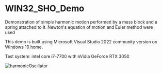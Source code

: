 # WIN32_SHO_Demo

Demonstration of simple harmonic motion performed by a mass block and a spring attached to it. Newton's equation of motion and Euler method were used

This demo is built using Microsoft Visual Studio 2022 community version on Windows 10 home.

Test system: intel core i7-7700 with nVidia GeForce RTX 3050



![harmonicOscillator](https://github.com/eisbaer137/WIN32_SHO_Demo/assets/166890279/f5f2d34a-c7a7-4423-a980-e1571be3b1ef)
